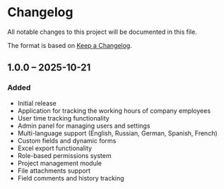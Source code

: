 # Changelog

All notable changes to this project will be documented in this file.

The format is based on [Keep a Changelog](https://keepachangelog.com/en/1.0.0/).

## 1.0.0 – 2025-10-21

### Added
- Initial release
- Application for tracking the working hours of company employees
- User time tracking functionality
- Admin panel for managing users and settings
- Multi-language support (English, Russian, German, Spanish, French)
- Custom fields and dynamic forms
- Excel export functionality
- Role-based permissions system
- Project management module
- File attachments support
- Field comments and history tracking



